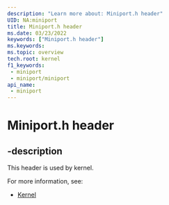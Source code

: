 ```yaml
---
description: "Learn more about: Miniport.h header"
UID: NA:miniport
title: Miniport.h header
ms.date: 03/23/2022
keywords: ["Miniport.h header"]
ms.keywords: 
ms.topic: overview
tech.root: kernel
f1_keywords:
 - miniport
 - miniport/miniport
api_name:
 - miniport
---
```


# Miniport.h header

## -description

This header is used by kernel.

For more information, see:

- [Kernel](../_kernel/index.md)
